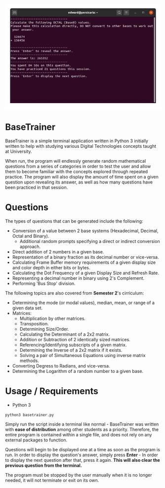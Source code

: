![](./demo/demo.gif)
# BaseTrainer
BaseTrainer is a simple terminal application written in Python 3 initially written to help with studying various Digital Technologies concepts taught at University.

When run, the program will endlessly generate random mathematical questions from a series of categories in order to test the user and allow them to become familiar with the concepts explored through repeated practice. The program will also display the amount of time spent on a given question upon revealing its answer, as well as how many questions have been practiced in that session.

# Questions
The types of questions that can be generated include the following:

- Conversion of a value between 2 base systems (Hexadecimal, Decimal, Octal and Binary).
    - Additional random prompts specifying a direct or indirect conversion approach.
- Direct addition of 2 numbers in a given base.
- Representation of a binary fraction as its decimal number or vice-versa.
- Calculating Frame Buffer memory requirements of a given display size and color depth in either bits or bytes.
- Calculating the Dot Frequency of a given Display Size and Refresh Rate.
- Representing a decimal number in binary using 2's Complement.
- Performing 'Bus Stop' division.

The following topics are also covered from **Semester 2**'s cirriculum:
- Determining the mode (or modal values), median, mean, or range of a given data set.
- Matrices:
    - Multiplication by other matrices.
    - Transposition.
    - Determining Size/Order.
    - Calculating the Determinant of a 2x2 matrix.
    - Addition or Subtraction of 2 identically sized matrices.
    - Referencing/Identifying subscripts of a given matrix.
    - Determining the Inverse of a 2x2 matrix if it exists.
    - Solving a pair of Simultaneous Equations using inverse matrix methods.
- Converting Degress to Radians, and vice-versa.
- Determining the Logarithm of a random number to a given base.

# Usage / Requirements
- Python 3

```python3 basetrainer.py```

Simply run the script inside a terminal like normal - BaseTrainer was written with <b>ease of distribution</b> among other students as a priority. Therefore, the entire program is contained within a single file, and does not rely on any external packages to function.

Questions will begin to be displayed one at a time as soon as the program is run. In order to display the question's answer, simply press <b>Enter</b> - In order to display the next question after that, press it again. <b>This will also clear the previous question from the terminal.</b>

The program must be stopped by the user manually when it is no longer needed, it will not terminate or exit on its own.